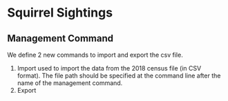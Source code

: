 # Squirrel Sightings
## Management Command
We define 2 new commands to import and export the csv file. 
1. Import
used to import the data from the 2018 census file (in CSV format). The file path should be specified at the command line after the name of the management command.
2. Export
